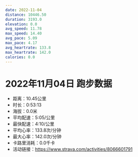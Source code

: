 ```yaml
---
date: 2022-11-04
distance: 10446.50
duration: 3193.0
elevation: 0.0
avg_speed: 11.78
max_speed: 14.40
avg_pace: 5.09
max_pace: 4.17
avg_heartrate: 133.8
max_heartrate: 142.0
calories: 0.0
---
```


# 2022年11月04日 跑步数据

- 距离：10.45公里
- 时长：0:53:13
- 海拔：0.0米
- 平均配速：5:05/公里
- 最快配速：4:10/公里
- 平均心率：133.8次/分钟
- 最大心率：142.0次/分钟
- 卡路里消耗：0.0千卡
- 活动链接：https://www.strava.com/activities/8066601791
